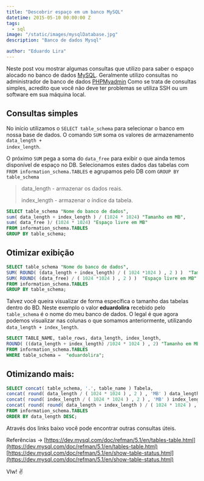 ```yaml
---
title: "Descobrir espaço em um banco MySQL"
datetime: 2015-05-10 00:00:00 Z
tags:
  - sql
image: "/static/images/mysqlDatabase.jpg"
description: "Banco de dados Mysql"

author: "Eduardo Lira"
---
```


Neste post vou mostrar algumas consultas que utilizo para saber o espaço alocado no banco de dados [MySQL][mysql].
Geralmente utilizo consultas no administrador de banco de dados [PHPMyadmin][phpmyadmin]
Como se trata de consultas simples, acredito que você não deve ter problemas se utiliza SSH ou um software em sua máquina local.

## Consultas simples

No início utilizamos o <code>SELECT table_schema</code> para selecionar o banco em nossa base de dados.
O comando <code>SUM</code> soma os valores de armazenamento <code>data_length + index_length</code>.

O próximo <code>SUM</code> pega a soma do <code>data_free</code> para exibir o que ainda temos disponível de espaço no DB.
Selecionamos estes dados das tabelas com <code>FROM information_schema.TABLES</code> e agrupamos pelo DB com <code>GROUP BY table_schema</code>

> data_length - armazenar os dados reais.
>
> index_length - armazenar o índice da tabela.

```sql
SELECT table_schema "Nome do banco de dados",
sum( data_length + index_length ) / (1024 * 1024) "Tamanho em MB",
sum( data_free )/ (1024 * 1024) "Espaço livre em MB"
FROM information_schema.TABLES
GROUP BY table_schema;
```

## Otimizar exibição

```sql
SELECT table_schema "Nome do banco de dados",
SUM( ROUND( (data_length + index_length) / ( 1024 *1024 ) , 2 ) )  "Tamanho em MB",
SUM( ROUND( (data_free) / ( 1024 *1024 ) , 2 ) )  "Espaço livre em MB"
FROM information_schema.TABLES
GROUP BY table_schema;
```

Talvez você queira visualizar de forma específica o tamanho das tabelas dentro do BD.
Neste exemplo o valor **eduardolira** recebido pelo <code>table_schema</code> é o nome do meu banco de dados.
O legal é que agora podemos visualizar nas colunas o que somamos anteriormente, utilizando <code>data_length + index_length</code>.

```sql
SELECT TABLE_NAME, table_rows, data_length, index_length,
ROUND( ((data_length + index_length) /1024 * 1024 ) , 2) "Tamanho em MB"
FROM information_schema.TABLES
WHERE table_schema =  "eduardolira";
```

## Otimizando mais:

```sql
SELECT concat( table_schema, '.', table_name ) Tabela,
concat( round( data_length / ( 1024 * 1024 ) , 2 ) , 'MB' ) data_length,
concat( round( index_length / ( 1024 * 1024 ) , 2 ) , 'MB' ) index_length,
concat( round( round( data_length + index_length ) / ( 1024 * 1024 ) , 2 ) , 'MB' ) Total
FROM information_schema.TABLES
ORDER BY data_length DESC;
```

Através dos links baixo você pode encontrar outras consultas úteis.

Referências ->
[https://dev.mysql.com/doc/refman/5.1/en/tables-table.html](https://dev.mysql.com/doc/refman/5.1/en/tables-table.html)
[https://dev.mysql.com/doc/refman/5.1/en/show-table-status.html](https://dev.mysql.com/doc/refman/5.1/en/show-table-status.html)

Vlw! :v:

[mysql]: https://www.mysql.com/
[phpmyadmin]: http://www.phpmyadmin.net/home_page/index.php
